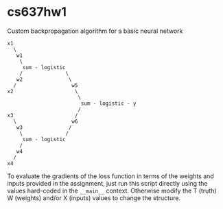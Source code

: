 # cs637hw1

Custom backpropagation algorithm for a basic neural network

```
x1
  \
   w1
    \
     sum - logistic
    /              \
   w2               \
  /                  w5
x2                    \
                       \
                        sum - logistic - y
                       /
x3                    /
  \                  w6
   w3               /
    \              /
     sum - logistic
    /
   w4
  /
x4
```

To evaluate the gradients of the loss function in terms of the
weights and inputs provided in the assignment, just run this script
directly using the values hard-coded in the `__main__` context.
Otherwise modify the T (truth) W (weights) and/or X (inputs) values
to change the structure.
